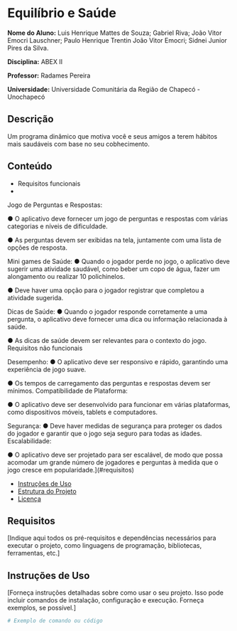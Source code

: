# Equilíbrio e Saúde 

**Nome do Aluno:** Luis Henrique Mattes de Souza; Gabriel Riva; João Vitor Emocri Lauschner; Paulo Henrique Trentin João Vitor Emocri; Sidnei Junior Pires da Silva.

**Disciplina:** ABEX II

**Professor:** Radames Pereira

**Universidade:** Universidade Comunitária da Região de Chapecó - Unochapecó


## Descrição

Um programa dinâmico que motiva você e seus amigos a terem hábitos mais saudáveis com base no seu cobhecimento.

## Conteúdo

- Requisitos funcionais
- 
Jogo de Perguntas e Respostas:

● O aplicativo deve fornecer um jogo de perguntas e respostas com várias 
categorias e níveis de dificuldade.

● As perguntas devem ser exibidas na tela, juntamente com uma lista de opções de 
resposta.

Mini games de Saúde: 
● Quando o jogador perde no jogo, o aplicativo deve sugerir uma atividade 
saudável, como beber um copo de água, fazer um alongamento ou realizar 10 
polichinelos. 

● Deve haver uma opção para o jogador registrar que completou a atividade 
sugerida.

Dicas de Saúde:
● Quando o jogador responde corretamente a uma pergunta, o aplicativo deve 
fornecer uma dica ou informação relacionada à saúde.

● As dicas de saúde devem ser relevantes para o contexto do jogo.
Requisitos não funcionais

Desempenho:
● O aplicativo deve ser responsivo e rápido, garantindo uma experiência de jogo 
suave.

● Os tempos de carregamento das perguntas e respostas devem ser mínimos.
Compatibilidade de Plataforma: 

● O aplicativo deve ser desenvolvido para funcionar em várias plataformas, como 
dispositivos móveis, tablets e computadores.

Segurança: 
● Deve haver medidas de segurança para proteger os dados do jogador e garantir 
que o jogo seja seguro para todas as idades. 
Escalabilidade: 

● O aplicativo deve ser projetado para ser escalável, de modo que possa acomodar 
um grande número de jogadores e perguntas à medida que o jogo cresce em 
popularidade.](#requisitos)

- [Instruções de Uso](#instruções-de-uso)
- [Estrutura do Projeto](#estrutura-do-projeto)
- [Licença](#licença)

## Requisitos

[Indique aqui todos os pré-requisitos e dependências necessários para executar o projeto, como linguagens de programação, bibliotecas, ferramentas, etc.]

## Instruções de Uso

[Forneça instruções detalhadas sobre como usar o seu projeto. Isso pode incluir comandos de instalação, configuração e execução. Forneça exemplos, se possível.]

```bash
# Exemplo de comando ou código

